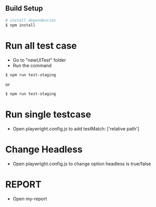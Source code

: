 ## Build Setup

``` bash
# install dependencies
$ npm install
```
# Run all test case
 - Go to "newUITest" folder
 - Run the command
 ```bash
$ npm run test-staging
```
or 
```bash
$ npm run test-staging
```
# Run single testcase
- Open playwright.config.js to add testMatch: ['relative path']

# Change Headless 
- Open playwright.config.js to change option headless is true/false

# REPORT
- Open my-report
